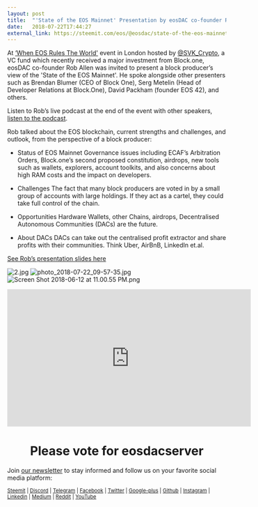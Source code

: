 ```yaml
---
layout: post
title:  "'State of the EOS Mainnet' Presentation by eosDAC co-founder Rob Allen"
date:   2018-07-22T17:44:27
external_link: https://steemit.com/eos/@eosdac/state-of-the-eos-mainnet-presentation-by-eosdac-co-founder-rob-allen
---
```

At [‘When EOS Rules The World'](https://www.meetup.com/London-Cryptocurrency-event/events/252500168) event in London hosted by [@SVK_Crypto](https://twitter.com/SVK_Crypto), a VC fund which recently received a major investment from Block.one, eosDAC co-founder Rob Allen was invited to present a block producer’s view of the 'State of the EOS Mainnet'. He spoke alongside other presenters such as Brendan Blumer (CEO of Block One), Serg Metelin (Head of Developer Relations at Block.One), David Packham (founder EOS 42), and others. 

Listen to Rob’s live podcast at the end of the event with other speakers, [listen to the podcast](http://podcast.svkcrypto.com/e/svk-crypto-podcast-184-17072018-live-from-svk-cryptos-eos-event/?utm_source=dlvr.it&utm_medium=twitter).

Rob talked about the EOS blockchain, current strengths and challenges, and outlook, from the perspective of a block producer:

* Status of EOS Mainnet
Governance issues including ECAF’s Arbitration Orders, Block.one’s second proposed constitution, airdrops, new tools such as wallets, explorers, account toolkits, and also concerns about high RAM costs and the impact on developers. 

* Challenges
The fact that many block producers are voted in by a small group of accounts with large holdings. If they act as a cartel, they could take full control of the chain.

* Opportunities
Hardware Wallets, other Chains, airdrops, Decentralised Autonomous Communities (DACs) are the future.

* About DACs
DACs can take out the centralised profit extractor and share profits with their communities.
Think Uber, AirBnB, LinkedIn et.al.


[See Rob’s presentation slides here](https://drive.google.com/file/d/1b2x9dUaIYrB8vrEAQ3pvhmT1C0umLa23/view?usp=sharing)


![2.jpg](https://cdn.steemitimages.com/DQmau3GemnttMHqtEik3xTvezyWGWK7iVvBWk4t3Y8y23yu/2.jpg)
![photo_2018-07-22_09-57-35.jpg](https://cdn.steemitimages.com/DQmUi8amgZt2mC8fnN7VFZwW8PZXq1mLjsCRNTBcQi1Am2N/photo_2018-07-22_09-57-35.jpg)
![Screen Shot 2018-06-12 at 11.00.55 PM.png](https://cdn.steemitimages.com/DQmRQWM3QtQ21wddAMCjbVRhB3rM7L4AGWLY9QpNmkXNLps/Screen%20Shot%202018-06-12%20at%2011.00.55%20PM.png)

<iframe width="560" height="315" src="https://www.youtube.com/embed/PbQpAJOP6iA" frameborder="0" allow="autoplay; encrypted-media" allowfullscreen></iframe>

<center><h1>Please vote for eosdacserver</h1></center>

Join <a href="https://eosdac.io/news/#newsletter">our newsletter</a> to stay informed and follow us on your favorite social media platform:

<sub><a href="https://steemit.com/@eosdac" target="_blank">Steemit</a> | <a href="http://discord.io/eosdac" target="_blank">Discord</a> | <a href="https://t.me/eosdacio" target="_blank">Telegram</a> | <a href="https://facebook.com/eosdac" target="_blank">Facebook</a> | <a href="https://twitter.com/eosdac" target="_blank">Twitter</a> | <a href="https://plus.google.com/+eosdac" target="_blank">Google-plus</a> | <a href="https://github.com/eosdac" target="_blank">Github</a> | <a href="https://instagram.com/eosdac" target="_blank">Instagram</a> | <a href="https://linkedin.com/company/eosdac" target="_blank">Linkedin</a> | <a href="https://medium.com/eosdac" target="_blank">Medium</a> | <a href="https://www.reddit.com/r/EOSDAC/" target="_blank">Reddit</a> | <a href="https://www.youtube.com/eosdac" target="_blank">YouTube</a></sub>
